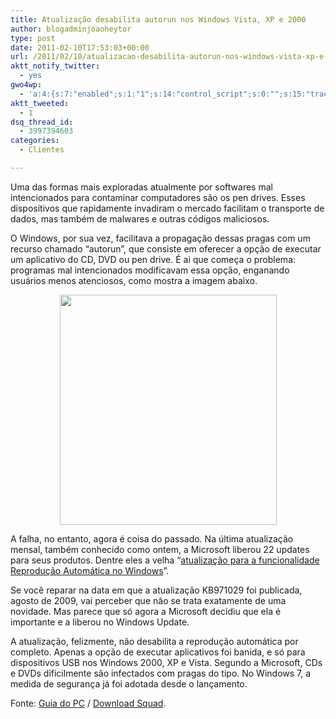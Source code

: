 ```yaml
---
title: Atualização desabilita autorun nos Windows Vista, XP e 2000
author: blogadminjoaoheytor
type: post
date: 2011-02-10T17:53:03+00:00
url: /2011/02/10/atualizacao-desabilita-autorun-nos-windows-vista-xp-e-2000/
aktt_notify_twitter:
  - yes
gwo4wp:
  - 'a:4:{s:7:"enabled";s:1:"1";s:14:"control_script";s:0:"";s:15:"tracking_script";s:0:"";s:17:"conversion_script";s:0:"";}'
aktt_tweeted:
  - 1
dsq_thread_id:
  - 3997394603
categories:
  - Clientes

---
```

Uma das formas mais exploradas atualmente por softwares mal intencionados para contaminar computadores são os pen drives. Esses dispositivos que rapidamente invadiram o mercado facilitam o transporte de dados, mas também de malwares e outras códigos maliciosos.

O Windows, por sua vez, facilitava a propagação dessas pragas com um recurso chamado “autorun”, que consiste em oferecer a opção de executar um aplicativo do CD, DVD ou pen drive. É ai que começa o problema: programas mal intencionados modificavam essa opção, enganando usuários menos atenciosos, como mostra a imagem abaixo.

<p style="text-align: center">
  <a href="/img/sites/4/2011/02/autoplay.png" target="_blank"><img loading="lazy" class="aligncenter size-full wp-image-182" title="autoplay" src="/img/sites/4/2011/02/autoplay.png" alt="" width="347" height="368" /></a>
</p>

A falha, no entanto, agora é coisa do passado. Na última atualização mensal, também conhecido como ontem, a Microsoft liberou 22 updates para seus produtos. Dentre eles a velha “<a title="atualização para a funcionalidade Reprodução Automática no Windows" href="http://support.microsoft.com/kb/971029" target="_blank" class="broken_link">atualização para a funcionalidade Reprodução Automática no Windows</a>”.

Se você reparar na data em que a atualização KB971029 foi publicada, agosto de 2009, vai perceber que não se trata exatamente de uma novidade. Mas parece que só agora a Microsoft decidiu que ela é importante e a liberou no Windows Update.

A atualização, felizmente, não desabilita a reprodução automática por completo. Apenas a opção de executar aplicativos foi banida, e só para dispositivos USB nos Windows 2000, XP e Vista. Segundo a Microsoft, CDs e DVDs dificilmente são infectados com pragas do tipo. No Windows 7, a medida de segurança já foi adotada desde o lançamento.

Fonte: <a href="http://www.guiadopc.com.br/noticias/17097/atualizacao-desabilita-autorun-nos-windows-vista-xp-2000.html?utm_source=feedburner&utm_medium=email&utm_campaign=Feed:+guiadopc+(Guia+do+PC)" target="_blank">Guia do PC</a> / <a title="Download Squad" href="http://downloadsquad.switched.com/2011/02/09/microsoft-removes-autorun-from-windows-vista-xp-2000/" target="_blank" class="broken_link">Download Squad</a>.